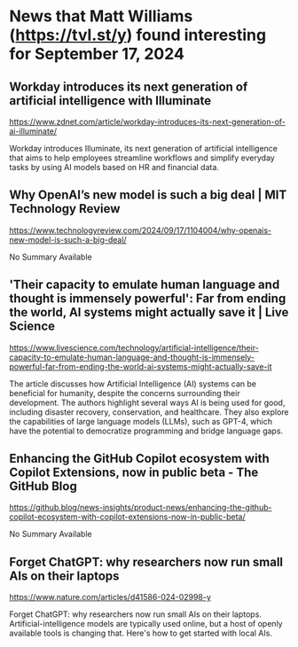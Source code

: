 # News that Matt Williams (https://tvl.st/y) found interesting for September 17, 2024

## Workday introduces its next generation of artificial intelligence with Illuminate
<a href="https://www.zdnet.com/article/workday-introduces-its-next-generation-of-ai-illuminate/" target="_blank">https://www.zdnet.com/article/workday-introduces-its-next-generation-of-ai-illuminate/</a>

Workday introduces Illuminate, its next generation of artificial intelligence that aims to help employees streamline workflows and simplify everyday tasks by using AI models based on HR and financial data.

## Why OpenAI’s new model is such a big deal | MIT Technology Review
<a href="https://www.technologyreview.com/2024/09/17/1104004/why-openais-new-model-is-such-a-big-deal/" target="_blank">https://www.technologyreview.com/2024/09/17/1104004/why-openais-new-model-is-such-a-big-deal/</a>

No Summary Available

## 'Their capacity to emulate human language and thought is immensely powerful': Far from ending the world, AI systems might actually save it | Live Science
<a href="https://www.livescience.com/technology/artificial-intelligence/their-capacity-to-emulate-human-language-and-thought-is-immensely-powerful-far-from-ending-the-world-ai-systems-might-actually-save-it" target="_blank">https://www.livescience.com/technology/artificial-intelligence/their-capacity-to-emulate-human-language-and-thought-is-immensely-powerful-far-from-ending-the-world-ai-systems-might-actually-save-it</a>

The article discusses how Artificial Intelligence (AI) systems can be beneficial for humanity, despite the concerns surrounding their development. The authors highlight several ways AI is being used for good, including disaster recovery, conservation, and healthcare. They also explore the capabilities of large language models (LLMs), such as GPT-4, which have the potential to democratize programming and bridge language gaps.

## Enhancing the GitHub Copilot ecosystem with Copilot Extensions, now in public beta - The GitHub Blog
<a href="https://github.blog/news-insights/product-news/enhancing-the-github-copilot-ecosystem-with-copilot-extensions-now-in-public-beta/" target="_blank">https://github.blog/news-insights/product-news/enhancing-the-github-copilot-ecosystem-with-copilot-extensions-now-in-public-beta/</a>

No Summary Available

## Forget ChatGPT: why researchers now run small AIs on their laptops
<a href="https://www.nature.com/articles/d41586-024-02998-y" target="_blank">https://www.nature.com/articles/d41586-024-02998-y</a>

Forget ChatGPT: why researchers now run small AIs on their laptops. Artificial-intelligence models are typically used online, but a host of openly available tools is changing that. Here's how to get started with local AIs.

